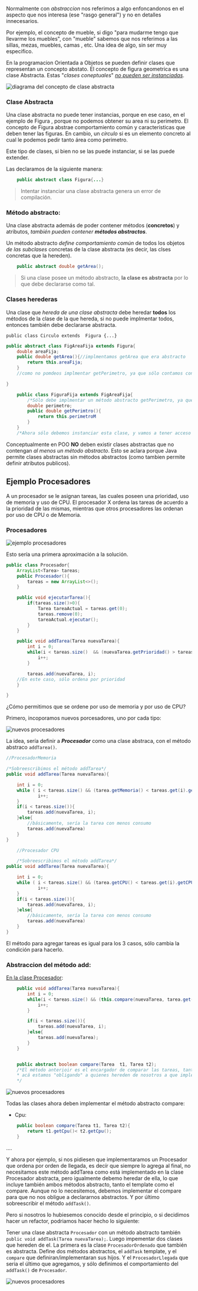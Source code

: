 Normalmente con *abstraccion* nos referimos a algo enfoncandonos en el aspecto que nos interesa (ese "rasgo general") y no en detalles innecesarios. 

Por ejemplo, el concepto de mueble, si digo "para mudarme tengo que llevarme los muebles", con "mueble" sabemos que nos referimos a las sillas, mezas, muebles, camas , etc. Una idea de algo, sin ser muy especifico.

En la programacion Orientada a Objetos se pueden definir clases que representan un concepto abstato. El concepto de figura geometrica es una clase Abstracta. Estas "*clases coneptuales*" *<u>no pueden ser instanciadas</u>*. 

![diagrama del concepto de clase abstracta](img/concepto-clase-abstracta.png)

### Clase Abstracta

Una clase abstracta no puede tener instancias, porque en ese caso, en el ejemplo de Figura , porque no podemos obtener su area ni su perimetro. El concepto de Figura abstrae comportamiento común y caracteristicas que deben tener las figuras. En cambio, un *círculo* si es un elemento concreto al cual le podemos pedir tanto área como perimetro.

Este tipo de clases, si bien no se las puede instanciar, si se las puede extender.

Las declaramos de la siguiente manera:

```Java
    public abstract class Figura{...}
```

> Intentar instanciar una clase abstracta genera un error de compilación.

### Método abstracto:
Una clase abstracta además de poder contener métodos (**concretos**) y atributos, *también pueden contener **métodos abstractos***.

Un método abstracto *define comportamiento común* de todos los objetos *de las subclases* concretas de la clase abstracta (es decir, las clses concretas que la hereden).

```java
    public abstract double getArea();
```

> Si una clase posee un método abstracto, **la clase es abstracta** por lo que debe declararse como tal.

### Clases herederas

Una clase que *hereda de una clase abstracta* debe heredar **todos** los métodos de la clase de la que hereda, si no puede implmentar todos, entonces también debe declararse abstracta.

`public class Circulo extends  Figura {...}`

```java
public abstract class FigAreaFija extends Figura{
    double areaFija;
    public double getArea(){//implmentamos getArea que era abstracto
        return this.areaFija;
    }
    //como no pomdeos implmentar getPerimetro, ya que sólo contamos con el area, por lo que nos faltan datos, debemos declaranos como abstracto

}
```
```java
    public class FiguraFija extends FigAreaFija{
        /*Sólo debe implmentar un método abstracto getPerimetro, ya que el otro ya está implmentado por FigAreaFija*/
        double perimetro;
        public double getPerimtro(){
            return this.perimetroM
        }
    }
    /*Ahora sólo debemos instanciar esta clase, y vamos a tener acceso a los dos métodos, getArea y getPerimetro*/
```

Conceptualmente en POO **NO** deben existir clases abstractas que no contengan *al menos un método abstracto*. Esto se aclara porque Java permite clases abstractas sin métodos abstractos (como tambien permite definir atributos publicos).

## Ejemplo Procesadores

A un procesador se le asignan tareas, las cuales poseen una prioridad, uso de memoria y uso de CPU. El procesador X ordena las tareas de acuerdo a la prioridad de las mismas, mientras que otros procesadores las ordenan por uso de CPU o de Memoria.

### Procesadores

![ejemplo procesadores](img/procesadores.png)

Esto sería una primera aproximación a la solución.

```java
public class Procesador{
    ArrayList<Tarea> tareas;
    public Procesador(){
        tareas = new ArrayList<>();
    }

    public void ejecutarTarea(){
        if(tareas.size()>0){
            Tarea tareaActual = tareas.get(0);
            tareas.remove(0);
            tareaActual.ejecutar();
        }
    }

    public void addTarea(Tarea nuevaTarea){
        int i = 0;
        while(i < tareas.size()  && (nuevaTarea.getPrioridad() > tareas.get(i).getPriodidad())){
            i++;
        }

        tareas.add(nuevaTarea, i);
    //En este caso, sólo ordena por prioridad
    }

}
```

¿Cómo permitimos que se ordene por uso de memoria y por uso de CPU?

Primero, incoporamos nuevos porcesadores, uno por cada tipo:

![nuevos procesadores](img/procesadores2.png)

La idea, sería definir a  ***Procesador*** como una clase abstraca, con el método abstraco `addTarea()`.

```java
//ProcesadorMemoria

/*Sobreescribimos el método addTarea*/
public void addTarea(Tarea nuevaTarea){

    int i = 0;
    while ( i < tareas.size() && (tarea.getMemoria() < tareas.get(i).getMemoria())) {
            i++;
    }
    if(i < tareas.size()){
        tareas.add(nuevaTarea, i);
    }else{
        //básicamente, sería la tarea con menos consumo
        tareas.add(nuevaTarea)
    }
}
```

```java
    //Procesador CPU

    /*Sobreescribimos el método addTarea*/
public void addTarea(Tarea nuevaTarea){

    int i = 0;
    while ( i < tareas.size() && (tarea.getCPU() < tareas.get(i).getCPU())) {
            i++;
    }
    if(i < tareas.size()){
        tareas.add(nuevaTarea, i);
    }else{
        //básicamente, sería la tarea con menos consumo
        tareas.add(nuevaTarea)
    }
}

```


El método para agregar tareas es igual para los 3 casos, sólo cambia la condición para hacerlo.

### Abstraccion del método add:
<u>En la clase Procesador</u>:

```java
    public void addTarea(Tarea nuevaTarea){
        int i = 0;
        while(i < tareas.size() && (this.compare(nuevaTarea, tarea.get(i)))){
            i++;
        }

        if(i < tareas.size()){
            tareas.add(nuevaTarea, i);
        }else{
            tareas.add(nuevaTarea);
        }
    }


    public abstract boolean compare(Tarea  t1, Tarea t2);
    /*El método anterioir es el encargador de comparar las tareas, tanto la que queremos agregar como las iteradas,
    * acá estamos "obligando" a quienes hereden de nosotros a que implementen este método. 
    */
```
![nuevos procesadores](img/procesadores3.png)

Todas las clases ahora deben implementar el método abstracto compare:

- Cpu:

```java
    public boolean compare(Tarea t1, Tarea t2){
        return t1.getCpu()< t2.getCpu();
    }
```
....

Y ahora por ejemplo, si nos pidiesen que implementaramos un Procesador que ordena por orden de llegada, es decír que siempre lo agrega al final, no necesitamos este método addTarea como está implementado en la clase Procesador abstracta, pero igualmente debemo heredar de ella, lo que incluye también ambos métodos abstracto, tanto el template como el compare. Aunque no lo necesitemos, debemos implementar el compare para que  no nos obligue a declararnos abstractos. Y por último sobreescribir el método `addTask()`. 

Pero si nosotros lo hubiesemos conocido desde el principio, o si decidimos hacer un refactor, podriamos hacer hecho lo siguiente:

Tener una clase abstracta `Procesador` con un método abstracto también `public void addTask(Tarea nuevaTarea);`. Luego impementar dos clases que hereden de el. La primera es la clase `ProcesadorOrdenado` que también es abstracta. Define dos métodos abstractos, el `addTask` template, y el `compare` que definiran/implementaran sus hijos. Y el `ProcesadorLlegada` que seria el último que agregamos, y sólo definimos el comportamiento del `addTask()` de `Procesador`.


![nuevos procesadores](img/procesadores4.png)